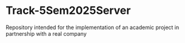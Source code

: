 # Track-5Sem2025Server
Repository intended for the implementation of an academic project in partnership with a real company